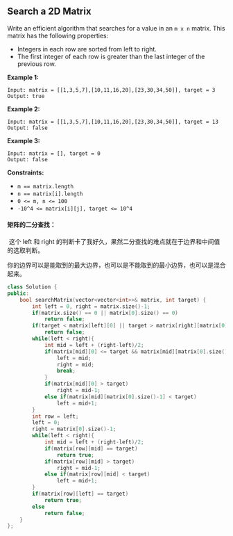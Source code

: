 ## Search a 2D Matrix

Write an efficient algorithm that searches for a value in an `m x n` matrix. This matrix has the following properties:

- Integers in each row are sorted from left to right.
- The first integer of each row is greater than the last integer of the previous row.

**Example 1:**

```
Input: matrix = [[1,3,5,7],[10,11,16,20],[23,30,34,50]], target = 3
Output: true
```

**Example 2:**

```
Input: matrix = [[1,3,5,7],[10,11,16,20],[23,30,34,50]], target = 13
Output: false
```

**Example 3:**

```
Input: matrix = [], target = 0
Output: false
```

**Constraints:**

- `m == matrix.length`
- `n == matrix[i].length`
- `0 <= m, n <= 100`
- `-10^4 <= matrix[i][j], target <= 10^4`

#### 矩阵的二分查找：

​		这个 left 和 right 的判断卡了我好久，果然二分查找的难点就在于边界和中间值的选取判断。

​		你的边界可以是能取到的最大边界，也可以是不能取到的最小边界，也可以是混合起来。

```c++
class Solution {
public:
    bool searchMatrix(vector<vector<int>>& matrix, int target) {
        int left = 0, right = matrix.size()-1;
        if(matrix.size() == 0 || matrix[0].size() == 0)
            return false;
        if(target < matrix[left][0] || target > matrix[right][matrix[0].size()-1])
            return false;
        while(left < right){
            int mid = left + (right-left)/2;
            if(matrix[mid][0] <= target && matrix[mid][matrix[0].size()-1] >= target){
                left = mid;
                right = mid;
                break;
            }
            if(matrix[mid][0] > target)
                right = mid-1;
            else if(matrix[mid][matrix[0].size()-1] < target)
                left = mid+1;
        }
        int row = left;
        left = 0;
        right = matrix[0].size()-1;
        while(left < right){
            int mid = left + (right-left)/2;
            if(matrix[row][mid] == target)
                return true;
            if(matrix[row][mid] > target)
                right = mid-1;
            else if(matrix[row][mid] < target)
                left = mid+1;
        }
        if(matrix[row][left] == target)
            return true;
        else
            return false;
    }
};
```

